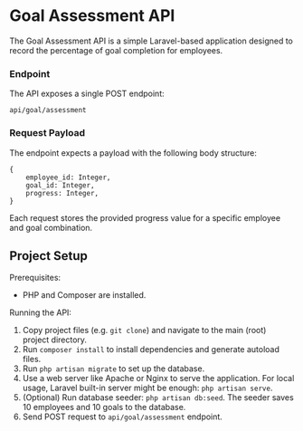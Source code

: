 # Goal Assessment API

The Goal Assessment API is a simple Laravel-based application designed to record the percentage of goal completion for employees.

### Endpoint
The API exposes a single POST endpoint:

```
api/goal/assessment
```

### Request Payload
The endpoint expects a payload with the following body structure:

```
{
    employee_id: Integer,
    goal_id: Integer,
    progress: Integer,
}
```
Each request stores the provided progress value for a specific employee and goal combination.


## Project Setup
Prerequisites:
* PHP and Composer are installed.

Running the API:
1. Copy project files (e.g. `git clone`) and navigate to the main (root) project directory.
2. Run `composer install` to install dependencies and generate autoload files.
3. Run `php artisan migrate` to set up the database.
4. Use a web server like Apache or Nginx to serve the application. For local usage, Laravel built-in server might be enough: `php artisan serve`.
4. (Optional) Run database seeder: `php artisan db:seed`. The seeder saves 10 employees and 10 goals to the database.
5. Send POST request to `api/goal/assessment` endpoint.

